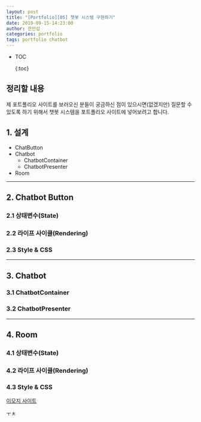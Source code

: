 ```yaml
---
layout: post
title: "[Portfolio][05] 챗봇 시스템 구현하기"
date: 2019-09-15-14:23:00
author: 한만섭
categories: portfolio
tags: portfolio chatbot
---
```


- TOC
  
  {:toc}



## 정리할 내용 

제 포트폴리오 사이트를 보러오신 분들이 궁금하신 점이 있으시면(없겠지만) 질문할 수 있도록 하기 위해서 챗봇 시스템을 포트폴리오 사이트에 넣어보려고 합니다.  



## 1. 설계 



* ChatButton
* Chatbot
  * ChatbotContainer
  * ChatbotPresenter
* Room







***



## 2. Chatbot Button



### 2.1 상태변수(State)



### 2.2 라이프 사이클(Rendering)

### 

### 2.3 Style & CSS





***



## 3. Chatbot



### 

### 3.1 ChatbotContainer





### 3.2 ChatbotPresenter



***



## 4. Room



### 4.1 상태변수(State)



### 4.2 라이프 사이클(Rendering)

### 

### 4.3 Style & CSS



[이모지 사이트](https://github.com/tallesl/node-emojis)

ㅜㅊ